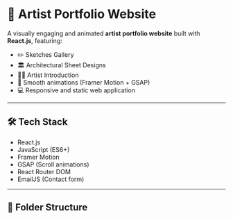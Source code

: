 # 🎨 Artist Portfolio Website

A visually engaging and animated **artist portfolio website** built with **React.js**, featuring:

- ✏️ Sketches Gallery
- 🏛️ Architectural Sheet Designs
- 👩‍🎨 Artist Introduction
- 📜 Smooth animations (Framer Motion + GSAP)
- 💻 Responsive and static web application

---

## 🛠️ Tech Stack

- React.js
- JavaScript (ES6+)
- Framer Motion
- GSAP (Scroll animations)
- React Router DOM
- EmailJS (Contact form)

---

## 📁 Folder Structure

